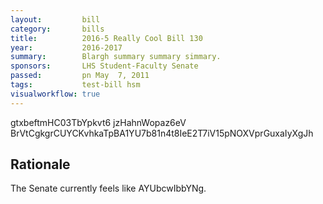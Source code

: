 ```yaml
---
layout:         bill
category:       bills
title:          2016-5 Really Cool Bill 130
year:           2016-2017
summary:        Blargh summary summary simmary.
sponsors:       LHS Student-Faculty Senate
passed:         pn May  7, 2011
tags:           test-bill hsm
visualworkflow: true
---
```



gtxbeftmHC03TbYpkvt6 jzHahnWopaz6eV BrVtCgkgrCUYCKvhkaTpBA1YU7b81n4t8IeE2T7iV15pNOXVprGuxaIyXgJh 




Rationale
---------
The Senate currently feels like AYUbcwIbbYNg.
